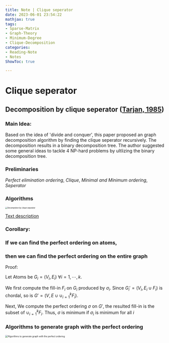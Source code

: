 ```yaml
---
title: Note | Clique seperator
date: 2023-06-01 23:54:22
mathjax: true
tags:
- Sparse-Matrix
- Graph-Theory
- Minimum-Degree
- Clique-Decomposition
categories:
- Reading-Note
- Notes
ShowToc: true

---
```


# Clique seperator

## Decomposition by clique seperator ([Tarjan, 1985](https://scholar.google.com/citations?user=lazJixIAAAAJ&hl=zh-CN&oi=sra))
### Main Idea: 

Based on the idea of 'divide and conquer', this paper proposed an graph decomposition algorithm by finding the clique seperator recursively. The decomposition results in a binary decomposition tree. The author suggested some general ideas to tackle 4 NP-hard problems by ultlizing the binary decomposition tree.

### Preliminaries

*Perfect elimination ordering*, *Clique*, *Minimal and Minimum ordering*, *Seperator*

### Algorithms

<img src="https://p.ipic.vip/c3fqaa.png" alt="Decompistion by clique separator" style="zoom:40%;" />

[Text description](https://scholar.google.com/citations?user=lazJixIAAAAJ&hl=zh-CN&oi=sra)

### Corollary: 

### If we can find the perfect ordering on atoms,

### then we can find the perfect ordering on the entire graph

Proof: 

Let Atoms be $G_i=(V_i, E_i)\ \forall i=1,\cdots,k$. 

We first compute the fill-in $F_i$ on $G_i$ produced by $\sigma_i$. Since $G_i'=(V_i, E_i\cup F_i)$ is chordal, so is $G'=(V, E\cup \cup_{i=1}^kF_i)$.

Next, We compute the perfect ordering $\sigma$ on $G'$, the resulted fill-in is the subset of $\cup_{i=1}^kF_i$. Thus, $\sigma$ is minimum if $\sigma_i$ is minimum for all $i$



### Algorithms to generate graph with the perfect ordering

<img src="https://p.ipic.vip/zat33a.png" alt="Algorithms to generate graph with the perfect ordering" style="zoom:50%;" />















